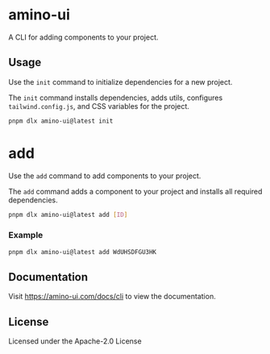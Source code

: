# amino-ui

A CLI for adding components to your project.

## Usage

Use the `init` command to initialize dependencies for a new project.

The `init` command installs dependencies, adds utils, configures `tailwind.config.js`, and CSS variables for the project.

```bash
pnpm dlx amino-ui@latest init
```
# add

Use the `add` command to add components to your project.

The `add` command adds a component to your project and installs all required dependencies.

```bash
pnpm dlx amino-ui@latest add [ID]
```

### Example

```bash
pnpm dlx amino-ui@latest add WdUHSDFGU3HK
```

## Documentation

Visit https://amino-ui.com/docs/cli to view the documentation.

## License

Licensed under the Apache-2.0 License
